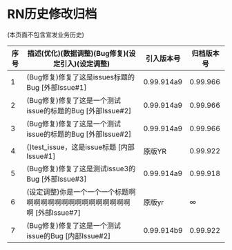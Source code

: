 # RN历史修改归档
(本页面不包含宣发业务历史)

|序号|描述(优化)(数据调整)(Bug修复)(设定引入)(设定调整)                                             |引入版本号|归档版本号|
|----|-------------------------------------------------------------------------------------------|---------|----------|
|1|(Bug修复)修复了这是issues标题的Bug                                                  [外部Issue#1] |0.99.914a9|0.99.966|
|2|(Bug修复)修复了这是一个测试issue的标题的Bug                                              [外部Issue#2] |0.99.914a9|0.99.966|
|3|(Bug修复)修复了这是一个测试issue的标题的Bug                                              [外部Issue#2] |0.99.914a9|0.99.966|
|4|()test_issue，这是issue标题                                        [内部Issue#1] |原版YR|0.99.922|
|5|(Bug修复)修复了这是测试issue3的Bug                                                  [外部Issue#3] |0.99.914a9|0.99.918|
|6|(设定调整)你是一个一个一个标题啊啊啊啊啊啊啊啊啊啊啊啊啊啊啊啊啊                                 [外部Issue#7] |原版yr|∞|
|7|(Bug修复)修复了这是一个测试issue的Bug                                                 [内部Issue#2] |0.99.914b9|0.99.922|
